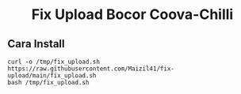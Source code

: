<h1 align="center">
  Fix Upload Bocor Coova-Chilli
</h1>


Cara Install
---

```
curl -o /tmp/fix_upload.sh https://raw.githubusercontent.com/Maizil41/fix-upload/main/fix_upload.sh
bash /tmp/fix_upload.sh
```
